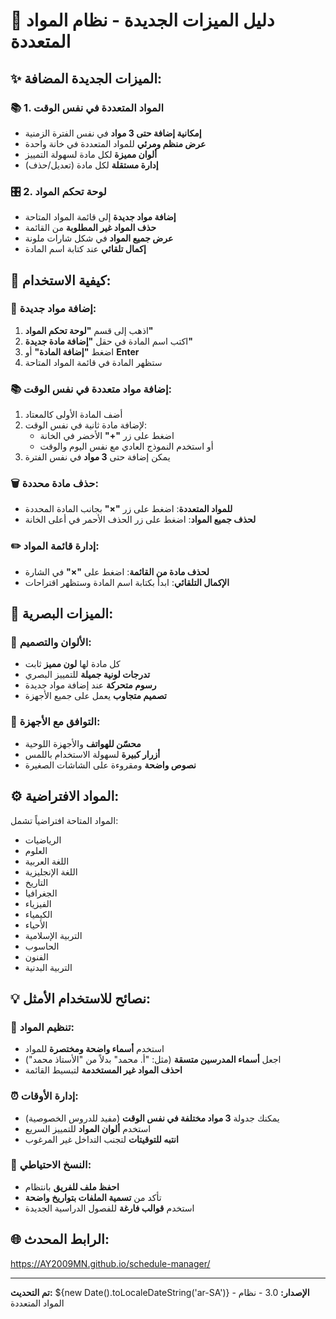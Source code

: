 # 🚀 دليل الميزات الجديدة - نظام المواد المتعددة

## ✨ **الميزات الجديدة المضافة:**

### 📚 **1. المواد المتعددة في نفس الوقت**
- **إمكانية إضافة حتى 3 مواد** في نفس الفترة الزمنية
- **عرض منظم ومرئي** للمواد المتعددة في خانة واحدة
- **ألوان مميزة** لكل مادة لسهولة التمييز
- **إدارة مستقلة** لكل مادة (تعديل/حذف)

### 🎛️ **2. لوحة تحكم المواد**
- **إضافة مواد جديدة** إلى قائمة المواد المتاحة
- **حذف المواد غير المطلوبة** من القائمة
- **عرض جميع المواد** في شكل شارات ملونة
- **إكمال تلقائي** عند كتابة اسم المادة

## 🎯 **كيفية الاستخدام:**

### 📝 **إضافة مواد جديدة:**
1. اذهب إلى قسم **"لوحة تحكم المواد"**
2. اكتب اسم المادة في حقل **"إضافة مادة جديدة"**
3. اضغط **"إضافة المادة"** أو **Enter**
4. ستظهر المادة في قائمة المواد المتاحة

### 📚 **إضافة مواد متعددة في نفس الوقت:**
1. أضف المادة الأولى كالمعتاد
2. لإضافة مادة ثانية في نفس الوقت:
   - اضغط على زر **"+"** الأخضر في الخانة
   - أو استخدم النموذج العادي مع نفس اليوم والوقت
3. يمكن إضافة حتى **3 مواد** في نفس الفترة

### 🗑️ **حذف مادة محددة:**
- **للمواد المتعددة**: اضغط على زر **"×"** بجانب المادة المحددة
- **لحذف جميع المواد**: اضغط على زر الحذف الأحمر في أعلى الخانة

### ✏️ **إدارة قائمة المواد:**
- **لحذف مادة من القائمة**: اضغط على **"×"** في الشارة
- **الإكمال التلقائي**: ابدأ بكتابة اسم المادة وستظهر اقتراحات

## 🎨 **الميزات البصرية:**

### 🌈 **الألوان والتصميم:**
- كل مادة لها **لون مميز** ثابت
- **تدرجات لونية جميلة** للتمييز البصري
- **رسوم متحركة** عند إضافة مواد جديدة
- **تصميم متجاوب** يعمل على جميع الأجهزة

### 📱 **التوافق مع الأجهزة:**
- **محسّن للهواتف** والأجهزة اللوحية
- **أزرار كبيرة** لسهولة الاستخدام باللمس
- **نصوص واضحة** ومقروءة على الشاشات الصغيرة

## ⚙️ **المواد الافتراضية:**

المواد المتاحة افتراضياً تشمل:
- الرياضيات
- العلوم  
- اللغة العربية
- اللغة الإنجليزية
- التاريخ
- الجغرافيا
- الفيزياء
- الكيمياء
- الأحياء
- التربية الإسلامية
- الحاسوب
- الفنون
- التربية البدنية

## 💡 **نصائح للاستخدام الأمثل:**

### 🎯 **تنظيم المواد:**
- استخدم **أسماء واضحة ومختصرة** للمواد
- اجعل **أسماء المدرسين متسقة** (مثل: "أ. محمد" بدلاً من "الأستاذ محمد")
- **احذف المواد غير المستخدمة** لتبسيط القائمة

### ⏰ **إدارة الأوقات:**
- يمكنك جدولة **3 مواد مختلفة في نفس الوقت** (مفيد للدروس الخصوصية)
- استخدم **ألوان المواد** للتمييز السريع
- **انتبه للتوقيتات** لتجنب التداخل غير المرغوب

### 💾 **النسخ الاحتياطي:**
- **احفظ ملف للفريق** بانتظام
- تأكد من **تسمية الملفات بتواريخ واضحة**
- استخدم **قوالب فارغة** للفصول الدراسية الجديدة

## 🌐 **الرابط المحدث:**
https://AY2009MN.github.io/schedule-manager/

---
**تم التحديث:** ${new Date().toLocaleDateString('ar-SA')} - **الإصدار:** 3.0 - نظام المواد المتعددة